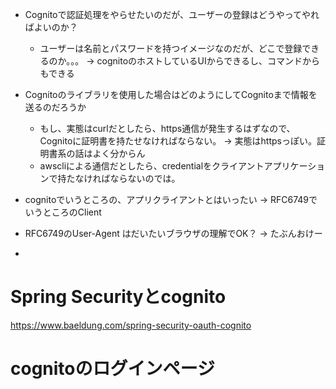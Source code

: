 * Cognitoで認証処理をやらせたいのだが、ユーザーの登録はどうやってやればよいのか？
  * ユーザーは名前とパスワードを持つイメージなのだが、どこで登録できるのか。。。 → cognitoのホストしているUIからできるし、コマンドからもできる
* Cognitoのライブラリを使用した場合はどのようにしてCognitoまで情報を送るのだろうか 
  * もし、実態はcurlだとしたら、https通信が発生するはずなので、Cognitoに証明書を持たせなければならない。  → 実態はhttpsっぽい。証明書系の話はよく分からん
  * awscliによる通信だとしたら、credentialをクライアントアプリケーションで持たなければならないのでは。
* cognitoでいうところの、アプリクライアントとはいったい → RFC6749でいうところのClient
* RFC6749のUser-Agent はだいたいブラウザの理解でOK？ → たぶんおけー

* 

# Spring Securityとcognito

https://www.baeldung.com/spring-security-oauth-cognito


# cognitoのログインページ



